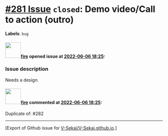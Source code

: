 # [\#281 Issue](https://github.com/V-Sekai/V-Sekai.github.io/issues/281) `closed`: Demo video/Call to action (outro)
**Labels**: `bug`


#### <img src="https://avatars.githubusercontent.com/u/32321?u=c2e06a3d2b49a467aa907e54aa259516440267cc&v=4" width="50">[fire](https://github.com/fire) opened issue at [2022-06-06 18:25](https://github.com/V-Sekai/V-Sekai.github.io/issues/281):

### Issue description

Needs a design.

#### <img src="https://avatars.githubusercontent.com/u/32321?u=c2e06a3d2b49a467aa907e54aa259516440267cc&v=4" width="50">[fire](https://github.com/fire) commented at [2022-06-06 18:25](https://github.com/V-Sekai/V-Sekai.github.io/issues/281#issuecomment-1147754891):

Duplicate of: #282


-------------------------------------------------------------------------------



[Export of Github issue for [V-Sekai/V-Sekai.github.io](https://github.com/V-Sekai/V-Sekai.github.io).]
